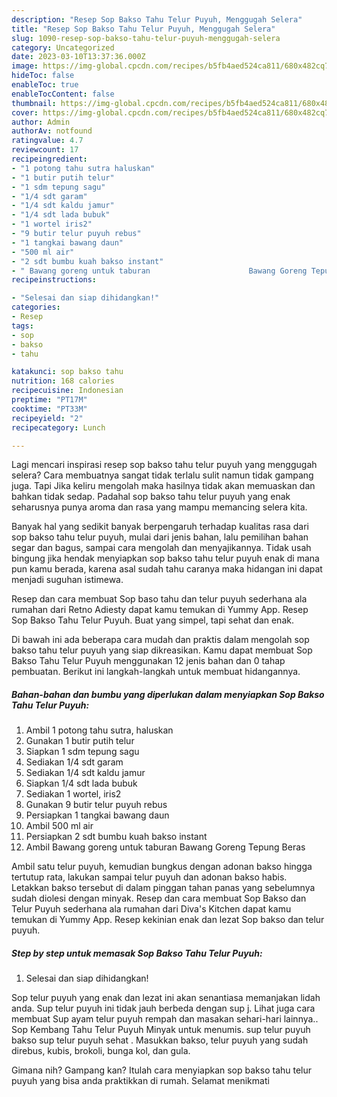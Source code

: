 ```yaml
---
description: "Resep Sop Bakso Tahu Telur Puyuh, Menggugah Selera"
title: "Resep Sop Bakso Tahu Telur Puyuh, Menggugah Selera"
slug: 1090-resep-sop-bakso-tahu-telur-puyuh-menggugah-selera
category: Uncategorized
date: 2023-03-10T13:37:36.000Z
image: https://img-global.cpcdn.com/recipes/b5fb4aed524ca811/680x482cq70/sop-bakso-tahu-telur-puyuh-foto-resep-utama.jpg
hideToc: false
enableToc: true
enableTocContent: false
thumbnail: https://img-global.cpcdn.com/recipes/b5fb4aed524ca811/680x482cq70/sop-bakso-tahu-telur-puyuh-foto-resep-utama.jpg
cover: https://img-global.cpcdn.com/recipes/b5fb4aed524ca811/680x482cq70/sop-bakso-tahu-telur-puyuh-foto-resep-utama.jpg
author: Admin
authorAv: notfound
ratingvalue: 4.7
reviewcount: 17
recipeingredient:
- "1 potong tahu sutra haluskan"
- "1 butir putih telur"
- "1 sdm tepung sagu"
- "1/4 sdt garam"
- "1/4 sdt kaldu jamur"
- "1/4 sdt lada bubuk"
- "1 wortel iris2"
- "9 butir telur puyuh rebus"
- "1 tangkai bawang daun"
- "500 ml air"
- "2 sdt bumbu kuah bakso instant"
- " Bawang goreng untuk taburan                      Bawang Goreng Tepung Beras"
recipeinstructions:

- "Selesai dan siap dihidangkan!"
categories:
- Resep
tags:
- sop
- bakso
- tahu

katakunci: sop bakso tahu 
nutrition: 168 calories
recipecuisine: Indonesian
preptime: "PT17M"
cooktime: "PT33M"
recipeyield: "2"
recipecategory: Lunch

---
```



Lagi mencari inspirasi resep sop bakso tahu telur puyuh yang menggugah selera? Cara membuatnya sangat tidak terlalu sulit namun tidak gampang juga. Tapi Jika keliru mengolah maka hasilnya tidak akan memuaskan dan bahkan tidak sedap. Padahal sop bakso tahu telur puyuh yang enak seharusnya punya aroma dan rasa yang mampu memancing selera kita.


Banyak hal yang sedikit banyak berpengaruh terhadap kualitas rasa dari sop bakso tahu telur puyuh, mulai dari jenis bahan, lalu pemilihan bahan segar dan bagus, sampai cara mengolah dan menyajikannya. Tidak usah bingung jika hendak menyiapkan sop bakso tahu telur puyuh enak di mana pun kamu berada, karena asal sudah tahu caranya maka hidangan ini dapat menjadi suguhan istimewa.

Resep dan cara membuat Sop baso tahu dan telur puyuh sederhana ala rumahan dari Retno Adiesty dapat kamu temukan di Yummy App. Resep Sop Bakso Tahu Telur Puyuh. Buat yang simpel, tapi sehat dan enak.


Di bawah ini ada beberapa cara mudah dan praktis dalam mengolah sop bakso tahu telur puyuh yang siap dikreasikan. Kamu dapat membuat Sop Bakso Tahu Telur Puyuh menggunakan 12 jenis bahan dan 0 tahap pembuatan. Berikut ini langkah-langkah untuk membuat hidangannya.

<!--inarticleads1-->

##### Bahan-bahan dan bumbu yang diperlukan dalam menyiapkan Sop Bakso Tahu Telur Puyuh:

1. Ambil 1 potong tahu sutra, haluskan
1. Gunakan 1 butir putih telur
1. Siapkan 1 sdm tepung sagu
1. Sediakan 1/4 sdt garam
1. Sediakan 1/4 sdt kaldu jamur
1. Siapkan 1/4 sdt lada bubuk
1. Sediakan 1 wortel, iris2
1. Gunakan 9 butir telur puyuh rebus
1. Persiapkan 1 tangkai bawang daun
1. Ambil 500 ml air
1. Persiapkan 2 sdt bumbu kuah bakso instant
1. Ambil  Bawang goreng untuk taburan                      Bawang Goreng Tepung Beras


Ambil satu telur puyuh, kemudian bungkus dengan adonan bakso hingga tertutup rata, lakukan sampai telur puyuh dan adonan bakso habis. Letakkan bakso tersebut di dalam pinggan tahan panas yang sebelumnya sudah diolesi dengan minyak. Resep dan cara membuat Sop Bakso dan Telur Puyuh sederhana ala rumahan dari Diva&#39;s Kitchen dapat kamu temukan di Yummy App. Resep kekinian enak dan lezat Sop bakso dan telur puyuh. 

<!--inarticleads2-->

##### Step by step untuk memasak Sop Bakso Tahu Telur Puyuh:


1. Selesai dan siap dihidangkan!

Sop telur puyuh yang enak dan lezat ini akan senantiasa memanjakan lidah anda. Sup telur puyuh ini tidak jauh berbeda dengan sup j. Lihat juga cara membuat Sup ayam telur puyuh rempah dan masakan sehari-hari lainnya.. Sop Kembang Tahu Telur Puyuh Minyak untuk menumis. sup telur puyuh bakso sup telur puyuh sehat . Masukkan bakso, telur puyuh yang sudah direbus, kubis, brokoli, bunga kol, dan gula. 

Gimana nih? Gampang kan? Itulah cara menyiapkan sop bakso tahu telur puyuh yang bisa anda praktikkan di rumah. Selamat menikmati
